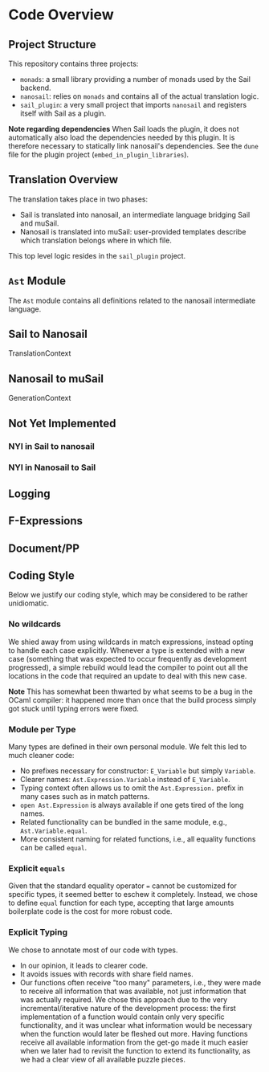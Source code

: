 # Code Overview

## Project Structure

This repository contains three projects:

* `monads`: a small library providing a number of monads used by the Sail backend.
* `nanosail`: relies on `monads` and contains all of the actual translation logic.
* `sail_plugin`: a very small project that imports `nanosail` and registers itself with Sail as a plugin.

**Note regarding dependencies**
When Sail loads the plugin, it does not automatically also load the dependencies needed by this plugin.
It is therefore necessary to statically link nanosail's dependencies.
See the `dune` file for the plugin project (`embed_in_plugin_libraries`).

## Translation Overview

The translation takes place in two phases:

* Sail is translated into nanosail, an intermediate language bridging Sail and muSail.
* Nanosail is translated into muSail: user-provided templates describe which translation belongs where in which file.

This top level logic resides in the `sail_plugin` project.

## `Ast` Module

The `Ast` module contains all definitions related to the nanosail intermediate language.


## Sail to Nanosail



TranslationContext

## Nanosail to muSail

GenerationContext

## Not Yet Implemented

### NYI in Sail to nanosail
### NYI in Nanosail to Sail


## Logging

## F-Expressions

## Document/PP

## Coding Style

Below we justify our coding style, which may be considered to be rather unidiomatic.

### No wildcards

We shied away from using wildcards in match expressions, instead opting to handle each case explicitly.
Whenever a type is extended with a new case (something that was expected to occur frequently as development progressed),
a simple rebuild would lead the compiler to point out all the locations in the code that required an update to deal with this new case.

**Note**
This has somewhat been thwarted by what seems to be a bug in the OCaml compiler:
it happened more than once that the build process simply got stuck until typing errors were fixed.

### Module per Type

Many types are defined in their own personal module.
We felt this led to much cleaner code:

* No prefixes necessary for constructor: `E_Variable` but simply `Variable`.
* Clearer names: `Ast.Expression.Variable` instead of `E_Variable`.
* Typing context often allows us to omit the `Ast.Expression.` prefix in many cases such as in match patterns.
* `open Ast.Expression` is always available if one gets tired of the long names.
* Related functionality can be bundled in the same module, e.g., `Ast.Variable.equal`.
* More consistent naming for related functions, i.e., all equality functions can be called `equal`.

### Explicit `equals`

Given that the standard equality operator `=` cannot be customized for specific types,
it seemed better to eschew it completely.
Instead, we chose to define `equal` function for each type, accepting
that large amounts boilerplate code is the cost for more robust code.

### Explicit Typing

We chose to annotate most of our code with types.

* In our opinion, it leads to clearer code.
* It avoids issues with records with share field names.
* Our functions often receive "too many" parameters, i.e., they were made
  to receive all information that was available, not just information that
  was actually required.
  We chose this approach due to the very incremental/iterative nature of the development process:
  the first implementation of a function would contain only very specific functionality,
  and it was unclear what information would be necessary when the function would later be fleshed out more.
  Having functions receive all available information from the get-go
  made it much easier when we later had to revisit the function to extend its functionality,
  as we had a clear view of all available puzzle pieces.
